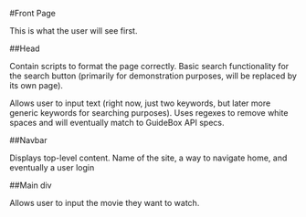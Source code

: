#Front Page

This is what the user will see first.

##Head

Contain scripts to format the page correctly.  Basic search functionality for the search button (primarily for demonstration purposes, will be replaced by its own page).

Allows user to input text (right now, just two keywords, but later more generic keywords for searching purposes).  Uses regexes to remove white spaces and will eventually match to GuideBox API specs.

##Navbar

Displays top-level content.  Name of the site, a way to navigate home, and eventually a user login

##Main div

Allows user to input the movie they want to watch.

